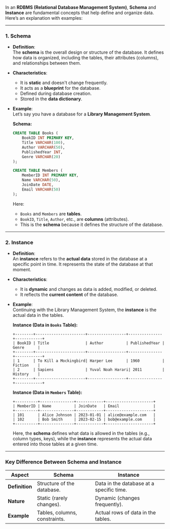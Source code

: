 In an **RDBMS (Relational Database Management System)**, **Schema** and **Instance** are fundamental concepts that help define and organize data. Here’s an explanation with examples:

---

### **1. Schema**
- **Definition**:  
  The **schema** is the overall design or structure of the database. It defines how data is organized, including the tables, their attributes (columns), and relationships between them.
  
- **Characteristics**:
  - It is **static** and doesn't change frequently.
  - It acts as a **blueprint** for the database.
  - Defined during database creation.
  - Stored in the **data dictionary**.

- **Example**:  
  Let’s say you have a database for a **Library Management System**.

  **Schema:**
  ```sql
  CREATE TABLE Books (
      BookID INT PRIMARY KEY,
      Title VARCHAR(100),
      Author VARCHAR(50),
      PublishedYear INT,
      Genre VARCHAR(20)
  );

  CREATE TABLE Members (
      MemberID INT PRIMARY KEY,
      Name VARCHAR(50),
      JoinDate DATE,
      Email VARCHAR(50)
  );
  ```

  Here:
  - `Books` and `Members` are **tables**.
  - `BookID`, `Title`, `Author`, etc., are **columns** (attributes).
  - This is the **schema** because it defines the structure of the database.

---

### **2. Instance**
- **Definition**:  
  An **instance** refers to the **actual data** stored in the database at a specific point in time. It represents the state of the database at that moment.

- **Characteristics**:
  - It is **dynamic** and changes as data is added, modified, or deleted.
  - It reflects the **current content** of the database.

- **Example**:  
  Continuing with the Library Management System, the **instance** is the actual data in the tables.

  **Instance (Data in `Books` Table):**
  ```
  +--------+----------------------+-----------------+---------------+------------+
  | BookID | Title                | Author          | PublishedYear | Genre      |
  +--------+----------------------+-----------------+---------------+------------+
  | 1      | To Kill a Mockingbird| Harper Lee      | 1960          | Fiction    |
  | 2      | Sapiens              | Yuval Noah Harari| 2011         | History    |
  +--------+----------------------+-----------------+---------------+------------+
  ```

  **Instance (Data in `Members` Table):**
  ```
  +----------+---------------+------------+---------------------+
  | MemberID | Name          | JoinDate   | Email               |
  +----------+---------------+------------+---------------------+
  | 101      | Alice Johnson | 2023-01-01 | alice@example.com   |
  | 102      | Bob Smith     | 2023-02-15 | bob@example.com     |
  +----------+---------------+------------+---------------------+
  ```

  Here, the **schema** defines what data is allowed in the tables (e.g., column types, keys), while the **instance** represents the actual data entered into those tables at a given time.

---

### **Key Difference Between Schema and Instance**
| Aspect            | **Schema**                     | **Instance**                |
|-------------------|--------------------------------|-----------------------------|
| **Definition**    | Structure of the database.    | Data in the database at a specific time. |
| **Nature**        | Static (rarely changes).      | Dynamic (changes frequently). |
| **Example**       | Tables, columns, constraints. | Actual rows of data in the tables. |

